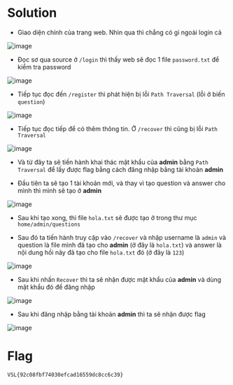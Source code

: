 # Solution

- Giao diện chính của trang web. Nhìn qua thì chẳng có gì ngoài login cả

![image](img/1.png)

- Đọc sơ qua source ở `/login` thì thấy web sẽ đọc 1 file `password.txt` để kiểm tra password

![image](img/2.png)

- Tiếp tục đọc đến `/register` thì phát hiện bị lỗi `Path Traversal` (lỗi ở biến `question`)

![image](img/3.png)

- Tiếp tục đọc tiếp để có thêm thông tin. Ở `/recover` thì cũng bị lỗi `Path Traversal`

![image](img/4.png)

- Và từ đây ta sẽ tiến hành khai thác mật khẩu của **admin** bằng `Path Traversal` để lấy được flag bằng cách đăng nhập bằng tài khoản **admin**

- Đầu tiên ta sẽ tạo 1 tài khoản mới, và thay vì tạo question và answer cho mình thì mình sẽ tạo ở **admin**

![image](img/5.png)

- Sau khi tạo xong, thì file `hola.txt` sẽ được tạo ở trong thư mục `home/admin/questions`

- Sau đó ta tiến hành truy cập vào `/recover` và nhập username là `admin` và question là file mình đã tạo cho **admin** (ở đây là `hola.txt`) và answer là nội dung hồi nãy đã tạo cho file `hola.txt` đó (ở đây là `123`)

![image](img/6.png)

- Sau khi nhấn `Recover` thì ta sẽ nhận được mật khẩu của **admin** và dùng mật khẩu đó để đăng nhập

![image](img/7.png)

- Sau khi đăng nhập bằng tài khoản **admin** thì ta sẽ nhận được flag

![image](img/8.png)

# Flag

`VSL{92c08fbf74030efcad16559dc8cc6c39}`

